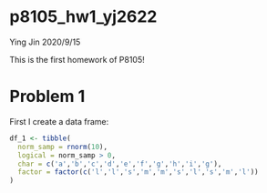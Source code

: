 p8105\_hw1\_yj2622
================
Ying Jin
2020/9/15

This is the first homework of P8105\!

# Problem 1

First I create a data frame:

``` r
df_1 <- tibble(
  norm_samp = rnorm(10),
  logical = norm_samp > 0,
  char = c('a','b','c','d','e','f','g','h','i','g'),
  factor = factor(c('l','l','s','m','m','s','l','s','m','l'))
)
```
